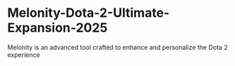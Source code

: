 # Melonity-Dota-2-Ultimate-Expansion-2025
Melonity is an advanced tool crafted to enhance and personalize the Dota 2 experience
